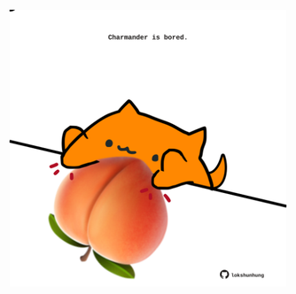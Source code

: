 <!-- built at 31/03/2023, 15:00:50 UTC -->
<p align="center">
  <img width="500" height="500" src="./ReadmeImage.svg">
</p>

